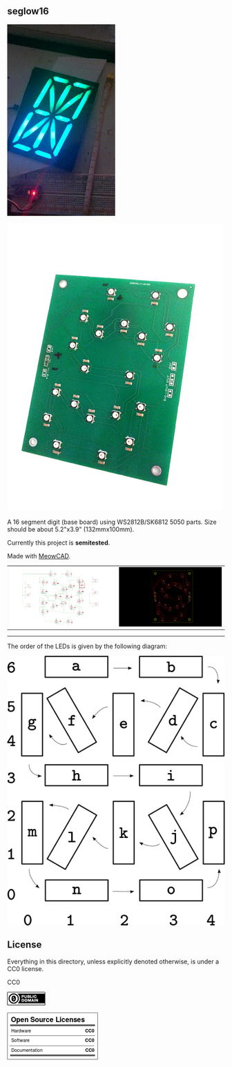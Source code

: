 seglow16
---

[![16seg demo](img/seg16_diffusor_test.gif)](https://www.youtube.com/watch?v=fP0ltvnkAXw)


![seg16 board](img/seg16_assembled.1.jpg)


A 16 segment digit (base board) using WS2812B/SK6812 5050 parts.
Size should be about 5.2"x3.9" (132mmx100mm).

Currently this project is **semitested**.

Made with [MeowCAD](https://meowcad.com/project?projectId=4983569d-bf97-47ea-8737-0bbebbcf3797).

| | |
|---|---|
| ![sch](img/seg16-sch.png) | ![brd](img/seg16-brd.png) |

---

The order of the LEDs is given by the following diagram:

![seg6 LED order](img/seg16-LED-order.png)

License
---

Everything in this directory, unless explicitly denoted otherwise, is
under a CC0 license.

CC0

[![CC0](img/cc0_88x31.png)](https://creativecommons.org/publicdomain/zero/1.0/)

![cc0](img/oshw_facts.png)

